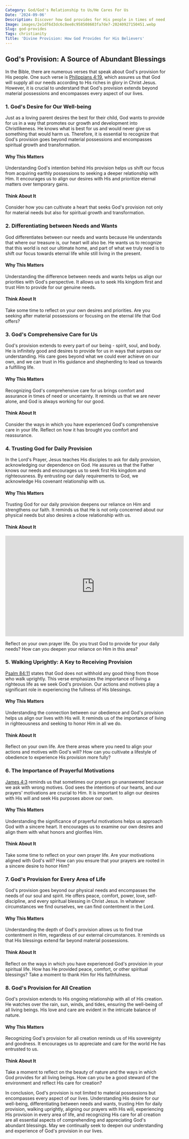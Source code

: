 ```yaml
---
Category: God/God's Relationship to Us/He Cares For Us
Date: '2024-09-06'
Description: Discover how God provides for His people in times of need, offering hope, comfort, and guidance. Explore the ways faith can strengthen and sustain us.
Image: images/2e1df6d3dc6c8ee8c958508603fa7de7-20240927150451.webp
Slug: god-provides
Tags: christianity
Title: 'Divine Provision: How God Provides for His Believers'
---
```


## God's Provision: A Source of Abundant Blessings

In the Bible, there are numerous verses that speak about God's provision for His people. One such verse is [Philippians 4:19](https://www.bibleref.com/Philippians/4/Philippians-4-19.html), which assures us that God will supply all our needs according to His riches in glory in Christ Jesus. However, it is crucial to understand that God's provision extends beyond material possessions and encompasses every aspect of our lives.

### 1. God's Desire for Our Well-being

Just as a loving parent desires the best for their child, God wants to provide for us in a way that promotes our growth and development into Christlikeness. He knows what is best for us and would never give us something that would harm us. Therefore, it is essential to recognize that God's provision goes beyond material possessions and encompasses spiritual growth and transformation.

#### Why This Matters

Understanding God's intention behind His provision helps us shift our focus from acquiring earthly possessions to seeking a deeper relationship with Him. It encourages us to align our desires with His and prioritize eternal matters over temporary gains.

#### Think About It

Consider how you can cultivate a heart that seeks God's provision not only for material needs but also for spiritual growth and transformation.

### 2. Differentiating between Needs and Wants

God differentiates between our needs and wants because He understands that where our treasure is, our heart will also be. He wants us to recognize that this world is not our ultimate home, and part of what we truly need is to shift our focus towards eternal life while still living in the present.

#### Why This Matters

Understanding the difference between needs and wants helps us align our priorities with God's perspective. It allows us to seek His kingdom first and trust Him to provide for our genuine needs.

#### Think About It

Take some time to reflect on your own desires and priorities. Are you seeking after material possessions or focusing on the eternal life that God offers?

### 3. God's Comprehensive Care for Us

God's provision extends to every part of our being - spirit, soul, and body. He is infinitely good and desires to provide for us in ways that surpass our understanding. His care goes beyond what we could ever achieve on our own, and we can trust in His guidance and shepherding to lead us towards a fulfilling life.

#### Why This Matters

Recognizing God's comprehensive care for us brings comfort and assurance in times of need or uncertainty. It reminds us that we are never alone, and God is always working for our good.

#### Think About It

Consider the ways in which you have experienced God's comprehensive care in your life. Reflect on how it has brought you comfort and reassurance.

### 4. Trusting God for Daily Provision

In the Lord's Prayer, Jesus teaches His disciples to ask for daily provision, acknowledging our dependence on God. He assures us that the Father knows our needs and encourages us to seek first His kingdom and righteousness. By entrusting our daily requirements to God, we acknowledge His covenant relationship with us.

#### Why This Matters

Trusting God for our daily provision deepens our reliance on Him and strengthens our faith. It reminds us that He is not only concerned about our physical needs but also desires a close relationship with us.

#### Think About It


<iframe width="560" height="315" src="https://www.youtube.com/embed/d8BwydIR-r0" frameborder="0" allow="autoplay; encrypted-media" allowfullscreen></iframe>


Reflect on your own prayer life. Do you trust God to provide for your daily needs? How can you deepen your reliance on Him in this area?

### 5. Walking Uprightly: A Key to Receiving Provision

[Psalm 84:11](https://www.bibleref.com/Psalm/84/Psalm-84-11.html) states that God does not withhold any good thing from those who walk uprightly. This verse emphasizes the importance of living a righteous life as we seek God's provision. Our actions and motives play a significant role in experiencing the fullness of His blessings.

#### Why This Matters

Understanding the connection between our obedience and God's provision helps us align our lives with His will. It reminds us of the importance of living in righteousness and seeking to honor Him in all we do.

#### Think About It

Reflect on your own life. Are there areas where you need to align your actions and motives with God's will? How can you cultivate a lifestyle of obedience to experience His provision more fully?

### 6. The Importance of Prayerful Motivations

[James 4:3](https://www.bibleref.com/James/4/James-4-3.html) reminds us that sometimes our prayers go unanswered because we ask with wrong motives. God sees the intentions of our hearts, and our prayers' motivations are crucial to Him. It is important to align our desires with His will and seek His purposes above our own.

#### Why This Matters

Understanding the significance of prayerful motivations helps us approach God with a sincere heart. It encourages us to examine our own desires and align them with what honors and glorifies Him.

#### Think About It

Take some time to reflect on your own prayer life. Are your motivations aligned with God's will? How can you ensure that your prayers are rooted in a sincere desire to honor Him?

### 7. God's Provision for Every Area of Life

God's provision goes beyond our physical needs and encompasses the needs of our soul and spirit. He offers peace, comfort, power, love, self-discipline, and every spiritual blessing in Christ Jesus. In whatever circumstances we find ourselves, we can find contentment in the Lord.

#### Why This Matters

Understanding the depth of God's provision allows us to find true contentment in Him, regardless of our external circumstances. It reminds us that His blessings extend far beyond material possessions.

#### Think About It

Reflect on the ways in which you have experienced God's provision in your spiritual life. How has He provided peace, comfort, or other spiritual blessings? Take a moment to thank Him for His faithfulness.

### 8. God's Provision for All Creation

God's provision extends to His ongoing relationship with all of His creation. He watches over the rain, sun, winds, and tides, ensuring the well-being of all living beings. His love and care are evident in the intricate balance of nature.

#### Why This Matters

Recognizing God's provision for all creation reminds us of His sovereignty and goodness. It encourages us to appreciate and care for the world He has entrusted to us.

#### Think About It

Take a moment to reflect on the beauty of nature and the ways in which God provides for all living beings. How can you be a good steward of the environment and reflect His care for creation?

In conclusion, God's provision is not limited to material possessions but encompasses every aspect of our lives. Understanding His desire for our well-being, differentiating between needs and wants, trusting Him for daily provision, walking uprightly, aligning our prayers with His will, experiencing His provision in every area of life, and recognizing His care for all creation are all essential aspects of comprehending and appreciating God's abundant blessings. May we continually seek to deepen our understanding and experience of God's provision in our lives.